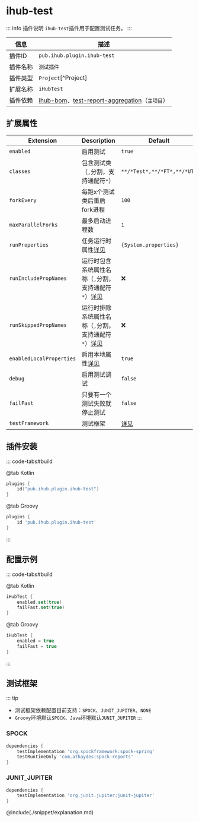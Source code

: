 # ihub-test

::: info 插件说明
`ihub-test`插件用于配置测试任务。
:::

| 信息 | 描述 |
| --- | --- |
| 插件ID | `pub.ihub.plugin.ihub-test` |
| 插件名称 | `测试插件` |
| 插件类型 | `Project`[^Project] |
| 扩展名称 | `iHubTest` |
| 插件依赖 | [ihub-bom](iHubBom)、[test-report-aggregation](https://docs.gradle.org/current/userguide/test_report_aggregation_plugin.html)（`主项目`） |

## 扩展属性

| Extension | Description | Default | Ext[^Ext] | Prj[^Prj] | Sys[^Sys] | Env[^Env] |
| --------- | ----------- | ------- | --- | ------- | ------ | --- |
| `enabled` | 启用测试 | `true` | ✔ | ✔ | ✔ | ❌ |
| `classes` | 包含测试类（`,`分割，支持通配符`*`） | `**/*Test*,**/*FT*,**/*UT*` | ✔ | ✔ | ✔ | ❌ |
| `forkEvery` | 每跑x个测试类后重启fork进程 | `100` | ✔ | ✔ | ✔ | ❌ |
| `maxParallelForks` | 最多启动进程数 | `1` | ✔ | ✔ | ✔ | ❌ |
| `runProperties` | 任务运行时属性[详见](explanation#runproperties) | `{System.properties}` | ✔ | ❌ | ❌ | ❌ |
| `runIncludePropNames` | 运行时包含系统属性名称（`,`分割，支持通配符`*`）[详见](explanation#runincludepropnames) | ❌ | ✔ | ✔ | ✔ | ❌ |
| `runSkippedPropNames` | 运行时排除系统属性名称（`,`分割，支持通配符`*`）[详见](explanation#runskippedpropnames) | ❌ | ✔ | ✔ | ✔ | ❌ |
| `enabledLocalProperties` | 启用本地属性[详见](explanation#enabledlocalproperties) | `true` | ✔ | ✔ | ❌ | ❌ |
| `debug` | 启用测试调试 | `false` | ✔ | ✔ | ✔ | ❌ |
| `failFast` | 只要有一个测试失败就停止测试 | `false` | ✔ | ✔ | ✔ | ❌ |
| `testFramework` | 测试框架 | [详见](#测试框架) | ✔ | ✔ | ❌ | ❌ |

## 插件安装

::: code-tabs#build

@tab Kotlin

```kotlin
plugins {
    id("pub.ihub.plugin.ihub-test")
}
```

@tab Groovy

```groovy
plugins {
    id 'pub.ihub.plugin.ihub-test'
}
```

:::

## 配置示例

::: code-tabs#build

@tab Kotlin

```kotlin
iHubTest {
    enabled.set(true)
    failFast.set(true)
}
```

@tab Groovy

```groovy
iHubTest {
    enabled = true
    failFast = true
}
```

:::

## 测试框架

::: tip
- 测试框架依赖配置目前支持：`SPOCK`、`JUNIT_JUPITER`、`NONE`
- `Groovy`环境默认`SPOCK`、`Java`环境默认`JUNIT_JUPITER`
:::

### SPOCK

```groovy
dependencies {
    testImplementation 'org.spockframework:spock-spring'
    testRuntimeOnly 'com.athaydes:spock-reports'
}
```

### JUNIT_JUPITER

```groovy
dependencies {
    testImplementation 'org.junit.jupiter:junit-jupiter'
}
```

@include(./snippet/explanation.md)